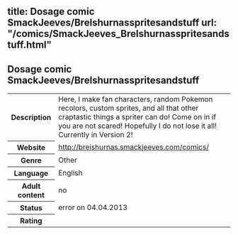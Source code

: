 title: Dosage comic SmackJeeves/BreIshurnasspritesandstuff
url: "/comics/SmackJeeves_BreIshurnasspritesandstuff.html"
---
Dosage comic SmackJeeves/BreIshurnasspritesandstuff
-----------------------------------------

<table class="comicinfo">
<tr>
<th>Description</th><td>Here, I make fan characters, random Pokemon recolors, custom sprites, and all that other craptastic things a spriter can do! Come on in if you are not scared! Hopefully I do not lose it all! Currently in Version 2!</td>
</tr>
<tr>
<th>Website</th><td><a href="http://breishurnas.smackjeeves.com/comics/">http://breishurnas.smackjeeves.com/comics/</a></td>
</tr>
<tr>
<th>Genre</th><td>Other</td>
</tr>
<tr>
<th>Language</th><td>English</td>
</tr>
<tr>
<th>Adult content</th><td>no</td>
</tr>
<tr>
<th>Status</th><td>error on 04.04.2013</td>
</tr>
<tr>
<th>Rating</th><td><div class="g-plusone" data-size="standard" data-annotation="bubble"
 data-href="http://breishurnas.smackjeeves.com/comics/"></div></td>
</tr>
</table>
<script type="text/javascript">
  (function() {
    var po = document.createElement('script'); po.type = 'text/javascript'; po.async = true;
    po.src = 'https://apis.google.com/js/plusone.js';
    var s = document.getElementsByTagName('script')[0]; s.parentNode.insertBefore(po, s);
  })();
</script>
